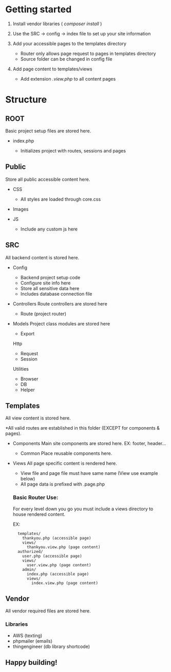 # Getting started

1. Install vendor libraries ( _composer install_ )

2. Use the SRC -> config -> index file to set up your site information

3. Add your accessible pages to the templates directory

   - Router only allows page request to pages in templates directory
   - Source folder can be changed in config file

4. Add page content to templates/views
   - Add extension _.view.php_ to all content pages

# Structure

## ROOT

Basic project setup files are stored here.

- index.php

  - Initializes project with routes, sessions and pages

## Public

Store all public accessible content here.

- CSS

  - All styles are loaded through core.css

- Images
- JS

  - Include any custom js here

## SRC

All backend content is stored here.

- Config

  - Backend project setup code
  - Configure site info here
  - Store all sensitive data here
  - Includes database connection file

- Controllers
  Route controllers are stored here

  - Route (project router)

- Models
  Project class modules are stored here

  - Export

  Http

  - Request
  - Session

  Utilities

  - Browser
  - DB
  - Helper

## Templates

All view content is stored here.

\*All valid routes are established in this folder (EXCEPT for components & pages).

- Components
  Main site components are stored here.
  EX: footer, header...

  - Common
    Place reusable components here.

- Views
  All page specific content is rendered here.

  - View file and page file must have same name (View use example below)
  - All page data is prefixed with .page.php

  ### Basic Router Use:

  For every level down you go you must include a views directory to house rendered content.

  EX:

        templates/
          thankyou.php (accessible page)
          views/
            thankyou.view.php (page content)
        authorized/
          user.php (accessible page)
          views/
            user.view.php (page content)
          admin/
            index.php (accessible page)
            views/
              index.view.php (page content)

## Vendor

All vendor required files are stored here.

### Libraries

- AWS (texting)
- phpmailer (emails)
- thingengineer (db library shortcode)

## Happy building!
